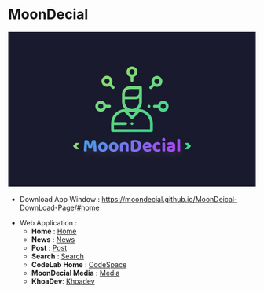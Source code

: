 # MoonDecial
![MoonDecial](./Readme/fuck.jpg "logo")
- Download App Window : https://moondecial.github.io/MoonDeical-DownLoad-Page/#home
* Web Application : <br>
    * **Home** : [Home](https://moondecial.github.io/MoonDecial/Home/home.html)<br>
    * **News** : [News](https://moondecial.blogspot.com/)<br>
    * **Post** : [Post](https://moondecial.blogspot.com/)<br>
    * **Search** : [Search](https://moondecial.github.io/MoonDecial/Search%20Page/sec.html)<br>
    * **CodeLab Home** : [CodeSpace](https://moondecial.github.io/MoonDecial/codelab.html)<br>
    * **MoonDecial Media** : [Media](https://moondecial.github.io/MoonDecial/Video/index.html)<br>
    * **KhoaDev**: [Khoadev](https://moondecial.github.io/KhoaDev/)<br>
